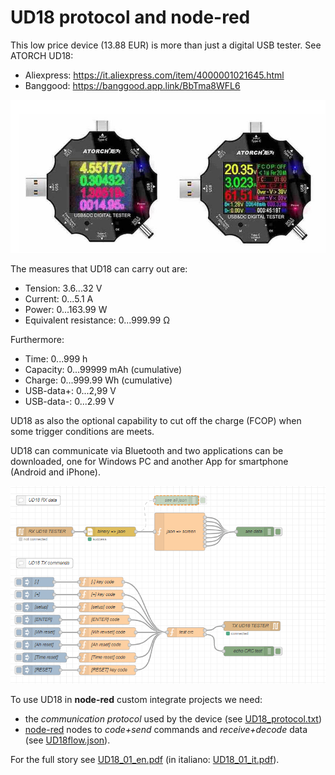 # UD18 protocol and node-red

This low price device (13.88 EUR) is more than just a digital USB tester. See ATORCH UD18:

- Aliexpress: <https://it.aliexpress.com/item/4000001021645.html>
- Banggood: <https://banggood.app.link/BbTma8WFL6>

![UD18 photo ](images/fig001.jpg)

The measures that UD18 can carry out are:

- Tension: 3.6...32 V
- Current: 0...5.1 A
- Power: 0...163.99 W
- Equivalent resistance: 0...999.99 Ω

Furthermore:

- Time: 0...999 h
- Capacity: 0...99999 mAh (cumulative)
- Charge: 0...999.99 Wh (cumulative)
- USB-data+: 0...2,99 V
- USB-data-: 0...2.99 V

UD18 as also the optional capability to cut off the charge (FCOP) when some trigger conditions are meets.

UD18 can communicate via Bluetooth and two applications can be downloaded, one for Windows PC and another App for smartphone (Android and iPhone).

![The UD18 test flow](images/2020-03-01.161247.shot.png)

To use UD18 in **node-red** custom integrate projects we need:

- the _communication protocol_ used by the device (see [UD18_protocol.txt](UD18_protocol.txt))
- [node-red](https://nodered.org) nodes to _code+send_ commands and _receive+decode_ data (see [UD18flow.json](UD18flow.json)).

For the full story see [UD18_01_en.pdf](UD18_01_en.pdf) (in italiano: [UD18_01_it.pdf](UD18_01_en.pdf)).
